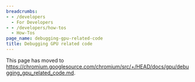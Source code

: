 ```yaml
---
breadcrumbs:
- - /developers
  - For Developers
- - /developers/how-tos
  - How-Tos
page_name: debugging-gpu-related-code
title: Debugging GPU related code
---
```


This page has moved to
<https://chromium.googlesource.com/chromium/src/+/HEAD/docs/gpu/debugging_gpu_related_code.md>.
